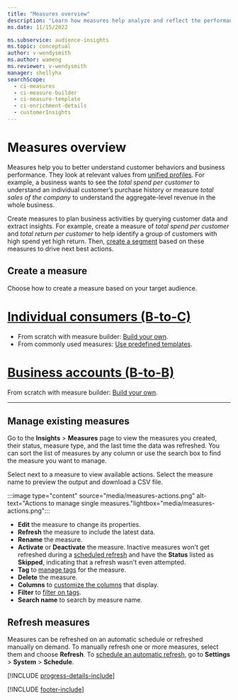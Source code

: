 ```yaml
---
title: "Measures overview"
description: "Learn how measures help analyze and reflect the performance of your business."
ms.date: 11/15/2022

ms.subservice: audience-insights
ms.topic: conceptual
author: v-wendysmith
ms.author: wameng
ms.reviewer: v-wendysmith
manager: shellyha
searchScope: 
  - ci-measures
  - ci-measure-builder
  - ci-measure-template
  - ci-enrichment-details
  - customerInsights
---
```


# Measures overview

Measures help you to better understand customer behaviors and business performance. They look at relevant values from [unified profiles](data-unification.md). For example, a business wants to see the *total spend per customer* to understand an individual customer’s purchase history or measure *total sales of the company* to understand the aggregate-level revenue in the whole business.

Create measures to plan business activities by querying customer data and extract insights. For example, create a measure of *total spend per customer* and *total return per customer* to help identify a group of customers with high spend yet high return. Then, [create a segment](segments.md) based on these measures to drive next best actions.

## Create a measure

Choose how to create a measure based on your target audience.

# [Individual consumers (B-to-C)](#tab/b2c)

- From scratch with measure builder: [Build your own](measure-builder.md).
- From commonly used measures: [Use predefined templates](measure-templates.md).

# [Business accounts (B-to-B)](#tab/b2b)

From scratch with measure builder: [Build your own](measure-builder.md).

---

## Manage existing measures

Go to the **Insights** > **Measures** page to view the measures you created, their status, measure type, and the last time the data was refreshed. You can sort the list of measures by any column or use the search box to find the measure you want to manage.

Select next to a measure to view available actions. Select the measure name to preview the output and download a CSV file.

:::image type="content" source="media/measures-actions.png" alt-text="Actions to manage single measures."lightbox="media/measures-actions.png":::

- **Edit** the measure to change its properties.
- **Refresh** the measure to include the latest data.
- **Rename** the measure.
- **Activate** or **Deactivate** the measure. Inactive measures won't get refreshed during a [scheduled refresh](schedule-refresh.md) and have the **Status** listed as **Skipped**, indicating that a refresh wasn't even attempted.
- **Tag** to [manage tags](work-with-tags-columns.md#manage-tags) for the measure.
- **Delete** the measure.
- **Columns** to [customize the columns](work-with-tags-columns.md#customize-columns) that display.
- **Filter** to [filter on tags](work-with-tags-columns.md#filter-on-tags).
- **Search name** to search by measure name.

## Refresh measures

Measures can be refreshed on an automatic schedule or refreshed manually on demand. To manually refresh one or more measures, select them and choose **Refresh**. To [schedule an automatic refresh](schedule-refresh.md), go to **Settings** > **System** > **Schedule**.

[!INCLUDE [progress-details-include](includes/progress-details-pane.md)]

[!INCLUDE [footer-include](includes/footer-banner.md)]
